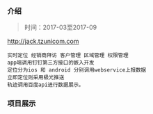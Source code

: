 ### 介绍
>时间：2017-03至2017-09

http://jack.tzunicom.com
```
实时定位 经销商拜访 客户管理 区域管理 权限管理 
app端调用钉钉第三方接口的嵌入开发
定位分为ios 和 android 分别调用webservice上报数据
立即定位则采用极光推送
轨迹调用百度api进行数据展示。
```

### 项目展示

